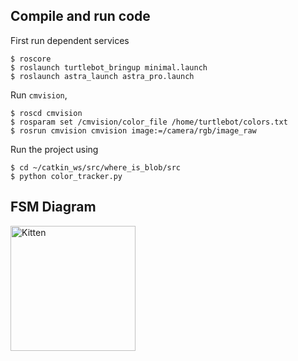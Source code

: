 ## Compile and run code
First run dependent services
```
$ roscore
$ roslaunch turtlebot_bringup minimal.launch
$ roslaunch astra_launch astra_pro.launch
```

Run `cmvision`,
```
$ roscd cmvision
$ rosparam set /cmvision/color_file /home/turtlebot/colors.txt
$ rosrun cmvision cmvision image:=/camera/rgb/image_raw
```

Run the project using
```
$ cd ~/catkin_ws/src/where_is_blob/src
$ python color_tracker.py
```

## FSM Diagram
<img src="https://puu.sh/CIJLt/3c1a84e1e1.png" alt="Kitten"
	title="A cute kitten" width="200" height="200" />